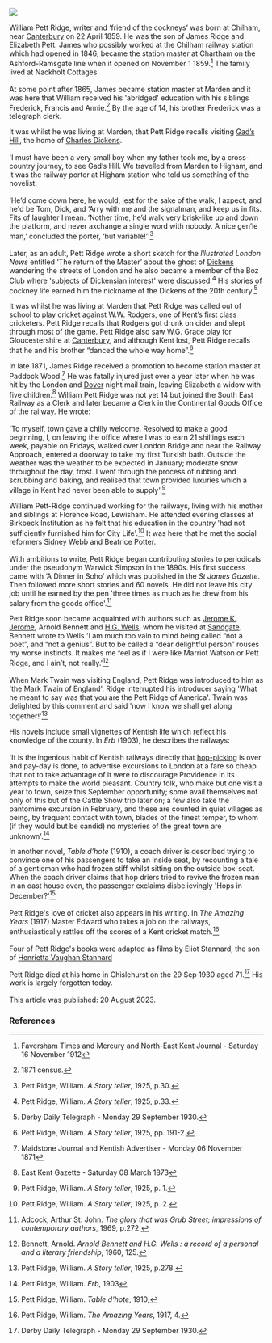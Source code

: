 <a href="https://www.kent-maps.online"><img src="https://kent-map.github.io/mdpress/juncture/ve-button.png"></a>
<param ve-config title="William Pett Ridge (1859-1930)" author="Michelle Crowther" layout="vtl" banner="https://upload.wikimedia.org/wikipedia/commons/0/08/Chilham%2C_Shelly%27s_Tea_Room_-_geograph.org.uk_-_4831929.jpg" attribution="Chilham: Shelly's Tea Room by Michael Garlick, via Wikimedia Commons" license="CC BY-SA 2.0">

<param ve-entity eid="Q1000312" aliases="Sandgate">
<param ve-entity eid="Q122917" aliases="Chislehurst">
<param ve-entity eid="Q1004824" aliases="Chilham">
<param ve-entity eid="Q2743911" aliases="Chartham">
<param ve-entity eid="Q6758628" aliases="Marden">
<param ve-entity eid="Q2152461" aliases="Paddock Wood">

William Pett Ridge, writer and ‘friend of the cockneys’ was born at Chilham, near [Canterbury](/19c/19c-canterbury) on 22 April 1859. He was the son of James Ridge and Elizabeth Pett. James who possibly worked at the Chilham railway station which had opened in 1846, became the station master at Chartham on the Ashford-Ramsgate line when it opened on November 1 1859.[^ref1] The family lived at Nackholt Cottages 
<br><br>
At some point after 1865, James became station master at Marden and it was here that William received his 'abridged' education with his siblings Frederick, Francis and Annie.[^ref2] By the age of 14, his brother Frederick was a telegraph clerk.
<param ve-image url="https://upload.wikimedia.org/wikipedia/commons/3/34/Chartham_Signalbox_-_geograph.org.uk_-_4844642.jpg" label="Chartham Signalbox" attribution="N Chadwick, via Wikimedia Commons" license="CC BY-SA 2.0">

It was whilst he was living at Marden, that Pett Ridge recalls visiting [Gad’s Hill](/dickens/dickens-gads-hill), the home of [Charles Dickens](/dickens/dickens-biography).
<br><br>
'I must have been a very small boy when my father took me, by a cross-country journey, to see Gad’s Hill. We travelled from Marden to Higham, and it was the railway porter at Higham station who told us something of the novelist: 
<br><br>
‘He’d come down here, he would, jest for the sake of the walk, I axpect, and he'd be Tom, Dick, and ‘Arry with me and the signalman, and keep us in fits. Fits of laughter I mean. ‘Nother time, he’d walk very brisk-like up and down the platform, and never axchange a single word with nobody. A nice gen’le man,’ concluded the porter, ‘but variable!’'[^ref3]
<br><br>
Later, as an adult, Pett Ridge wrote a short sketch for the _Illustrated London News_ entitled ‘The return of the Master’ about the ghost of [Dickens](/dickens) wandering the streets of London and he also became a member of the Boz Club where 'subjects of Dickensian interest' were discussed.[^ref4] His stories of cockney life earned him the nickname of the Dickens of the 20th century.[^ref5]
<param ve-image url="https://upload.wikimedia.org/wikipedia/commons/6/60/Engraving_of_Dickens_at_Gad%27s_Hill%2C_Samuel_Hollyer.png" label="Engraving of Dickens at Gad's Hill" attribution="Samuel Hollyer, Public domain, via Wikimedia Commons">

It was whilst he was living at Marden that Pett Ridge was called out of school to play cricket against W.W. Rodgers, one of Kent’s first class cricketers. Pett Ridge recalls that Rodgers got drunk on cider and slept through most of the game. Pett Ridge also saw W.G. Grace play for Gloucestershire at [Canterbury](/19c/19c-canterbury), and although Kent lost, Pett Ridge recalls that he and his brother “danced the whole way home”.[^ref6]
<param ve-image url="https://upload.wikimedia.org/wikipedia/commons/7/75/WG_Grace_c1902.jpg" label="W.G. Grace, c.1902" attribution="George Beldam, Public domain, via Wikimedia Commons">

In late 1871, James Ridge received a promotion to become station master at Paddock Wood.[^ref7]   He was fatally injured just over a year later when he was hit by the London and [Dover](/19c/19c-dover) night mail train, leaving Elizabeth a widow with five children.[^ref8]  William Pett Ridge was not yet 14 but joined the South East Railway as a Clerk and later became a Clerk in the Continental Goods Office of the railway. He wrote:
<br><br>
'To myself, town gave a chilly welcome. Resolved to make a good beginning, I, on leaving the office where I was to earn 21 shillings each week, payable on Fridays, walked over London Bridge and near the Railway Approach, entered a doorway to take my first Turkish bath. Outside the weather was the weather to be expected in January; moderate snow throughout the day, frost. I went through the process of rubbing and scrubbing and baking, and realised that town provided luxuries which a village in Kent had never been able to supply'.[^ref9] 
<param ve-image url="https://upload.wikimedia.org/wikipedia/commons/c/c8/Paddock_Wood_Junction_station_%28postcard%29.jpg" label="Paddock Wood Junction c. 1910s" attribution="Kingsway Real Photo Series, Public domain, via Wikimedia Commons">

William Pett-Ridge continued working for the railways, living with his mother and siblings at Florence Road, Lewisham. He attended evening classes at Birkbeck Institution as he felt that his education in the country 'had not sufficiently furnished him for City Life'.[^ref10] It was here that he met the social reformers Sidney Webb and Beatrice Potter.
<br><br>
With ambitions to write, Pett Ridge began contributing stories to periodicals under the pseudonym Warwick Simpson in the 1890s. His first success came with ‘A Dinner in Soho’ which was published in the _St James Gazette_. Then followed more short stories and 60 novels. He did not leave his city job until he earned by the pen 'three times as much as he drew from his salary from the goods office'.[^ref11]
<param ve-image url="https://upload.wikimedia.org/wikipedia/commons/thumb/b/b4/W._Pett_Ridge_LCCN2014715293.jpg/745px-W._Pett_Ridge_LCCN2014715293.jpg" label="W. Pett Ridge" attribution="Bain News Service, publisher, Public domain, via Wikimedia Commons">

Pett Ridge soon became acquainted with authors such as [Jerome K. Jerome](/19c/19c-jerome-biography), Arnold Bennett and [H.G. Wells](/20c/20c-wellshg-biography), whom he visited at [Sandgate](/placesqz/sandgate-overview). Bennett wrote to Wells  'I am much too vain to mind being called “not a poet”, and “not a genius”. But to be called a “dear delightful person” rouses my worse instincts. It makes me feel as if I were like Marriot Watson or Pett Ridge, and I ain’t, not really.'[^ref12] 
<br><br>
When Mark Twain was visiting England, Pett Ridge was introduced to him as 'the Mark Twain of England'. Ridge interrupted his introducer saying 'What he meant to say was that you are the Pett Ridge of America'. Twain was delighted by this comment and said 'now I know we shall get along together!'[^ref13]
<param ve-image url="https://upload.wikimedia.org/wikipedia/commons/5/54/H._G._Wells%2C_c.1890.jpg" label="H.G. Wells c. 1890" attribution="Library of the London School of Economics and Political Science, No restrictions, via Wikimedia Commons">

His novels include small vignettes of Kentish life which reflect his knowledge of the county. In _Erb_ (1903), he describes the railways:
<br><br>
'It is the ingenious habit of Kentish railways directly that [hop-picking](/landscape//landscape/20c-encounters-with-others/) is over and pay-day is done, to advertise excursions to London at a fare so cheap that not to take advantage of it were to discourage Providence in its attempts to make the world pleasant.  Country folk, who make but one visit a year to town, seize this September opportunity; some avail themselves not only of this but of the Cattle Show trip later on; a few also take the pantomime excursion in February, and these are counted in quiet villages as being, by frequent contact with town, blades of the finest temper, to whom (if they would but be candid) no mysteries of the great town are unknown'.[^ref14]
<param ve-image url="https://stor.artstor.org/stor/335d901a-8416-4356-8a12-1607c997a9a2" label="Hop-picking" attribution="C. Essenhigh Corke, 1906, J. Salmon, Sevenoaks">

In another novel, _Table d’hote_ (1910), a coach driver is described trying to convince one of his passengers to take an inside seat, by recounting a tale of a gentleman who had frozen stiff whilst sitting on the outside box-seat. When the coach driver claims that hop driers tried to revive the frozen man in an oast house oven, the passenger exclaims disbelievingly 'Hops in December?'[^ref15]
<br><br>
Pett Ridge's love of cricket also appears in his writing. In _The Amazing Years_ (1917) Master Edward who takes a job on the railways, enthusiastically rattles off the scores of a Kent cricket match.[^ref16]
<br><br>
Four of Pett Ridge's books were adapted as films by Eliot Stannard, the son of [Henrietta Vaughan Stannard](/19c/19c-vaughan-stannard-biography)
<param ve-image url="https://upload.wikimedia.org/wikipedia/commons/2/29/Wanhurst_Oast_House%2C_Battle_Road%2C_Wanhurst_Green%2C_Marden%2C_Kent_-_geograph.org.uk_-_629053.jpg" label="Wanhurst Oast House, Wanhurst Green, near Marden" attribution="Oast House Archive" license="CC BY-SA 2.0">

Pett Ridge died at his home in Chislehurst on the 29 Sep 1930 aged 71.[^ref17] His work is largely forgotten today.
<br><br>
This article was published: 20 August 2023.
<param ve-image url="https://upload.wikimedia.org/wikipedia/commons/thumb/f/f9/%22Erb%22_%28IA_erb00ridg%29.pdf/page1-485px-%22Erb%22_%28IA_erb00ridg%29.pdf.jpg" label="Cover of Erb" attribution="Internet Archive, New York : D. Appleton">

### References

[^ref1]: Faversham Times and Mercury and North-East Kent Journal - Saturday 16 November 1912
[^ref2]: 1871 census.
[^ref3]: Pett Ridge, William. _A Story teller_, 1925, p.30.
[^ref4]: Pett Ridge, William. _A Story teller_, 1925, p.33.
[^ref5]: Derby Daily Telegraph - Monday 29 September 1930.
[^ref6]: Pett Ridge, William. _A Story teller_, 1925, pp. 191-2.
[^ref7]: Maidstone Journal and Kentish Advertiser - Monday 06 November 1871
[^ref8]: East Kent Gazette - Saturday 08 March 1873
[^ref9]: Pett Ridge, William. _A Story teller_, 1925, p. 1.
[^ref10]: Pett Ridge, William. _A Story teller_, 1925, p. 2.
[^ref11]: Adcock, Arthur St. John. _The glory that was Grub Street; impressions of contemporary authors_, 1969, p.272. 
[^ref12]: Bennett, Arnold. _Arnold Bennett and H.G. Wells : a record of a personal and a literary friendship_, 1960, 125.
[^ref13]: Pett Ridge, William. _A Story teller_, 1925, p.278.
[^ref14]: Pett Ridge, William. _Erb_, 1903
[^ref15]: Pett Ridge, William. _Table d'hote_, 1910, 
[^ref16]: Pett Ridge, William. _The Amazing Years_, 1917, 4.
[^ref17]: Derby Daily Telegraph - Monday 29 September 1930.
